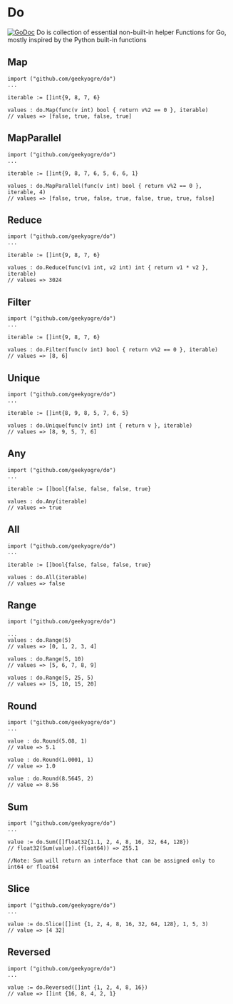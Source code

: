 # Do
[![GoDoc](https://godoc.org/github.com/geekyogre/do?status.svg)](https://godoc.org/github.com/geekyogre/do)
Do is collection of essential non-built-in helper Functions for Go, mostly inspired by the Python built-in functions

## Map
```
import ("github.com/geekyogre/do")
...

iterable := []int{9, 8, 7, 6}

values : do.Map(func(v int) bool { return v%2 == 0 }, iterable)
// values => [false, true, false, true]

```

## MapParallel
```
import ("github.com/geekyogre/do")
...

iterable := []int{9, 8, 7, 6, 5, 6, 6, 1}

values : do.MapParallel(func(v int) bool { return v%2 == 0 }, iterable, 4)
// values => [false, true, false, true, false, true, true, false]

```

## Reduce
```
import ("github.com/geekyogre/do")
...

iterable := []int{9, 8, 7, 6}

values : do.Reduce(func(v1 int, v2 int) int { return v1 * v2 }, iterable)
// values => 3024

```

## Filter
```
import ("github.com/geekyogre/do")
...

iterable := []int{9, 8, 7, 6}

values : do.Filter(func(v int) bool { return v%2 == 0 }, iterable)
// values => [8, 6]

```

## Unique
```
import ("github.com/geekyogre/do")
...

iterable := []int{8, 9, 8, 5, 7, 6, 5}

values : do.Unique(func(v int) int { return v }, iterable)
// values => [8, 9, 5, 7, 6]

```

## Any
```
import ("github.com/geekyogre/do")
...

iterable := []bool{false, false, false, true}

values : do.Any(iterable)
// values => true

```

## All
```
import ("github.com/geekyogre/do")
...

iterable := []bool{false, false, false, true}

values : do.All(iterable)
// values => false

```

## Range
```
import ("github.com/geekyogre/do")

...
values : do.Range(5)
// values => [0, 1, 2, 3, 4]

values : do.Range(5, 10)
// values => [5, 6, 7, 8, 9]

values : do.Range(5, 25, 5)
// values => [5, 10, 15, 20]

```

## Round
```
import ("github.com/geekyogre/do")
...

value : do.Round(5.08, 1)
// value => 5.1

value : do.Round(1.0001, 1)
// value => 1.0

value : do.Round(8.5645, 2)
// value => 8.56

```

## Sum
```
import ("github.com/geekyogre/do")
...

value := do.Sum([]float32{1.1, 2, 4, 8, 16, 32, 64, 128})
// float32(Sum(value).(float64)) => 255.1

//Note: Sum will return an interface that can be assigned only to int64 or float64

```

## Slice
```
import ("github.com/geekyogre/do")
...

value := do.Slice([]int {1, 2, 4, 8, 16, 32, 64, 128}, 1, 5, 3)
// value => [4 32]

```


## Reversed
```
import ("github.com/geekyogre/do")
...

value := do.Reversed([]int {1, 2, 4, 8, 16})
// value => []int {16, 8, 4, 2, 1}

```
